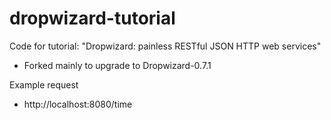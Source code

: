 # dropwizard-tutorial
Code for tutorial: "Dropwizard: painless RESTful JSON HTTP web services"
- Forked mainly to upgrade to Dropwizard-0.7.1

Example request
- http://localhost:8080/time
